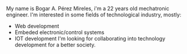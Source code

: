 My name is Bogar A. Pérez Mireles, i'm a 22 years old mechatronic engineer.
I'm interested in some fields of technological industry, mostly:
- Web development
- Embeded electronic/control systems
- IOT development
I'm looking for collaborating into technology development for a better society.





<!---
BogarPM/BogarPM is a ✨ special ✨ repository because its `README.md` (this file) appears on your GitHub profile.
You can click the Preview link to take a look at your changes.
--->
